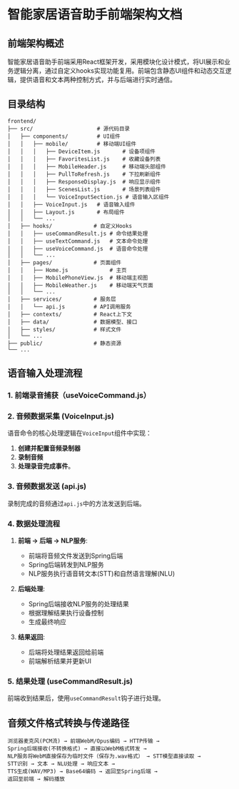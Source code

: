 # 智能家居语音助手前端架构文档

## 前端架构概述

智能家居语音助手前端采用React框架开发，采用模块化设计模式，将UI展示和业务逻辑分离，通过自定义hooks实现功能复用。前端包含静态UI组件和动态交互逻辑，提供语音和文本两种控制方式，并与后端进行实时通信。

## 目录结构

```
frontend/
├── src/                    # 源代码目录
│   ├── components/         # UI组件
│   │   ├── mobile/         # 移动端UI组件
│   │   │   ├── DeviceItem.js       # 设备项组件
│   │   │   ├── FavoritesList.js    # 收藏设备列表
│   │   │   ├── MobileHeader.js     # 移动端头部组件
│   │   │   ├── PullToRefresh.js    # 下拉刷新组件
│   │   │   ├── ResponseDisplay.js  # 响应显示组件
│   │   │   ├── ScenesList.js       # 场景列表组件
│   │   │   └── VoiceInputSection.js # 语音输入区组件
│   │   ├── VoiceInput.js   # 语音输入组件
│   │   ├── Layout.js       # 布局组件
│   │   └── ...
│   ├── hooks/             # 自定义Hooks
│   │   ├── useCommandResult.js # 命令结果处理
│   │   ├── useTextCommand.js   # 文本命令处理
│   │   ├── useVoiceCommand.js  # 语音命令处理
│   │   └── ...
│   ├── pages/             # 页面组件
│   │   ├── Home.js             # 主页
│   │   ├── MobilePhoneView.js  # 移动端主视图
│   │   ├── MobileWeather.js    # 移动端天气页面
│   │   └── ...
│   ├── services/          # 服务层
│   │   └── api.js         # API调用服务
│   ├── contexts/          # React上下文
│   ├── data/              # 数据模型、接口
│   ├── styles/            # 样式文件
│   └── ...
├── public/                # 静态资源
└── ...
```

## 语音输入处理流程


### 1. 前端录音捕获（useVoiceCommand.js）

### 2. 音频数据采集 (VoiceInput.js)

语音命令的核心处理逻辑在`VoiceInput`组件中实现：

1. **创建并配置音频录制器**
2. **录制音频**
3. **处理录音完成事件**。

### 3. 音频数据发送 (api.js)

录制完成的音频通过`api.js`中的方法发送到后端。


### 4. 数据处理流程

1. **前端 → 后端 → NLP服务**:
   - 前端将音频文件发送到Spring后端
   - Spring后端转发到NLP服务
   - NLP服务执行语音转文本(STT)和自然语言理解(NLU)

2. **后端处理**:
   - Spring后端接收NLP服务的处理结果
   - 根据理解结果执行设备控制
   - 生成最终响应

3. **结果返回**:
   - 后端将处理结果返回给前端
   - 前端解析结果并更新UI

### 5. 结果处理 (useCommandResult.js)

前端收到结果后，使用`useCommandResult`钩子进行处理。

## 音频文件格式转换与传递路径

```
浏览器麦克风(PCM流) → 前端WebM/Opus编码 → HTTP传输 → 
Spring后端接收(不转换格式) → 直接以WebM格式转发 → 
NLP服务将WebM直接保存为临时文件（保存为.wav格式） → STT模型直接读取 → 
STT识别 → 文本 → NLU处理 → 响应文本 → 
TTS生成(WAV/MP3) → Base64编码 → 返回至Spring后端 → 
返回至前端 → 解码播放
```
